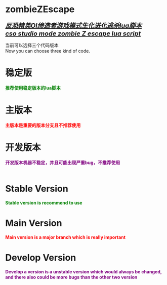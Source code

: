 # zombieZEscape

<b style="font-size:20px;"><i><u>反恐精英Ol缔造者游戏模式生化进化逃杀lua脚本</u></i></b>
<br />
<b style="font-size:20px;"><i><u>cso studio mode zombie Z escape lua script</u></i></b>

当前可以选择三个代码版本
<br />
Now you can choose three kind of code.

<h1>稳定版</h1>
<b style="color: green">推荐使用稳定版本的lua脚本</b>
<br />
<h1>主版本</h1>
<b style="color: red">主版本是重要的版本分支且不推荐使用</b>
<br />
<h1>开发版本</h1>
<b style="color: purple">开发版本机器不稳定，并且可能出现严重bug，不推荐使用</b>
<br />
<br />
<h1>Stable Version</h1>
<b style="color: green">Stable version is recommend to use</b>
<br />
<h1>Main Version</h1>
<b style="color: red">Main version is a major branch which is really important</b>
<br />
<h1>Develop Version</h1>
<b style="color: purple">Develop a version is a unstable version which would always be changed, and there also could be
more bugs than the other two version</b>
<br />

